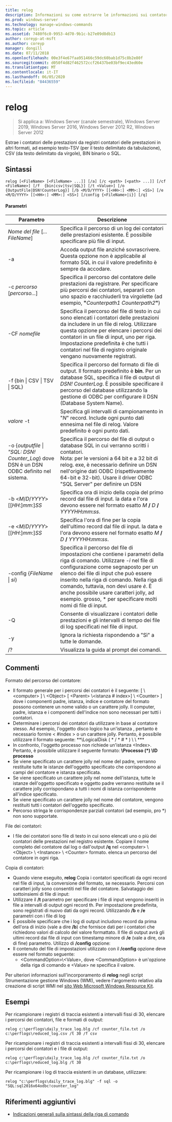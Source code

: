 ```yaml
---
title: relog
description: Informazioni su come estrarre le informazioni sui contatori delle prestazioni dai file di log delle prestazioni di Coutner.
ms.prod: windows-server
ms.technology: manage-windows-commands
ms.topic: article
ms.assetid: 7480f6c0-9953-4d70-9b1c-b27e09d8db13
author: coreyp-at-msft
ms.author: coreyp
manager: dongill
ms.date: 07/11/2018
ms.openlocfilehash: 00e3f4e67faa951466c59dc60bab1d75c8b2e80f
ms.sourcegitcommit: d050f4d82f462572ccf26437be03bf9ec43ed60e
ms.translationtype: MT
ms.contentlocale: it-IT
ms.lasthandoff: 06/05/2020
ms.locfileid: "84436559"
---
```

# <a name="relog"></a>relog

> Si applica a: Windows Server (canale semestrale), Windows Server 2019, Windows Server 2016, Windows Server 2012 R2, Windows Server 2012

Estrae i contatori delle prestazioni da registri contatori delle prestazioni in altri formati, ad esempio testo-TSV (per il testo delimitato da tabulazione), CSV (da testo delimitato da virgole), BIN binario o SQL.

## <a name="syntax"></a>Sintassi
```
relog [<FileName> [<FileName> ...]] [/a] [/c <path> [<path> ...]] [/cf <FileName>] [/f  {bin|csv|tsv|SQL}] [/t <Value>] [/o {OutputFile|DSN!CounterLog}] [/b <M/D/YYYY> [[<HH>:] <MM>:] <SS>] [/e <M/D/YYYY> [[<HH>:] <MM>:] <SS>] [/config {<FileName>|i}] [/q]
```

#### <a name="parameters"></a>Parametri

|                                         Parametro                                          |                                                                                                                                                                  Descrizione                                                                                                                                                                   |
|--------------------------------------------------------------------------------------------|------------------------------------------------------------------------------------------------------------------------------------------------------------------------------------------------------------------------------------------------------------------------------------------------------------------------------------------------|
|                                *Nome del file* [*... FileName*]                                 |                                                                                                                      Specifica il percorso di un log dei contatori delle prestazioni esistente. È possibile specificare più file di input.                                                                                                                      |
|                                             -a                                             |                                                                                                          Accoda output file anziché sovrascrivere. Questa opzione non è applicabile al formato SQL in cui il valore predefinito è sempre da accodare.                                                                                                           |
|                                   -c *percorso* [*percorso...*]                                   |                                                       Specifica il percorso del contatore delle prestazioni da registrare. Per specificare più percorsi dei contatori, separarli con uno spazio e racchiuderli tra virgolette (ad esempio, **"**<em>Counterpath1</em> <em>Counterpath2</em>**"**)                                                       |
|                                       -CF *nomefile*                                       |                                            Specifica il percorso del file di testo in cui sono elencati i contatori delle prestazioni da includere in un file di relog. Utilizzare questa opzione per elencare i percorsi dei contatori in un file di input, uno per riga. Impostazione predefinita è che tutti i contatori nel file di registro originale vengano nuovamente registrati.                                            |
|                                  -f {bin \| CSV \| TSV \| SQL}                                  |                                       Specifica il percorso del formato di file di output. Il formato predefinito è **bin**. Per un database SQL, specifica il file di output di *DSN! CounterLog*. È possibile specificare il percorso del database utilizzando la gestione di ODBC per configurare il DSN (Database System Name).                                        |
|                                         *valore* -t                                         |                                                                                                           Specifica gli intervalli di campionamento in "*N*" record. Include ogni punto dati ennesima nel file di relog. Valore predefinito è ogni punto dati.                                                                                                           |
| -o {*outputfile* \| *"SQL: DSN! Counter_Log*} dove DSN è un DSN ODBC definito nel sistema. |                                                   Specifica il percorso del file di output o database SQL in cui verranno scritti i contatori. <br>Nota: per le versioni a 64 bit e a 32 bit di relog. exe, è necessario definire un DSN nell'origine dati ODBC (rispettivamente 64-bit e 32-bit). Usare il driver ODBC "SQL Server" per definire un DSN                                                   |
|                          -b \<*M*/*D*/*YYYY*> [[*HH*:]*mm*:]*SS*                           |                                                                          Specifica ora di inizio della copia del primo record dal file di input. la data e l'ora devono essere nel formato esatto <em>M</em> **/** <em>D</em> **/** <em>YYYYHH</em>**:**<em>mm</em>**:**<em>ss</em>.                                                                          |
|                          -e \<*M*/*D*/*YYYY*> [[*HH*:]*mm*:]*SS*                           |                                                                           Specifica l'ora di fine per la copia dell'ultimo record dal file di input. la data e l'ora devono essere nel formato esatto <em>M</em> **/** <em>D</em> **/** <em>YYYYHH</em>**:**<em>mm</em>**:**<em>ss</em>.                                                                            |
|                                -config {*FileName* \| *si*}                                 | Specifica il percorso del file di impostazioni che contiene i parametri della riga di comando. Utilizzare *-i* nel file di configurazione come segnaposto per un elenco dei file di input che può essere inserito nella riga di comando. Nella riga di comando, tuttavia, non devi usare *è*. È anche possibile usare caratteri jolly, ad esempio. grosso, \* per specificare molti nomi di file di input. |
|                                             -Q                                             |                                                                                                                          Consente di visualizzare i contatori delle prestazioni e gli intervalli di tempo dei file di log specificati nel file di input.                                                                                                                           |
|                                             -y                                             |                                                                                                                                            Ignora la richiesta rispondendo a "Sì" a tutte le domande.                                                                                                                                             |
|                                             /?                                             |                                                                                                                                                      Visualizza la guida al prompt dei comandi.                                                                                                                                                      |

## <a name="remarks"></a>Commenti
Formato del percorso del contatore:
- Il formato generale per i percorsi dei contatori è il seguente: [ \\ \<computer> ] \\ \<Object> [ \<Parent> \\<istanza # index>] \\ \<Counter> ] dove i componenti padre, istanza, indice e contatore del formato possono contenere un nome valido o un carattere jolly. Il computer, padre, istanza e i componenti dell'indice non sono necessari per tutti i contatori.
- Determinare i percorsi dei contatori da utilizzare in base al contatore stesso. Ad esempio, l'oggetto disco logico ha un'istanza <Index>, pertanto è necessario fornire < #index > o un carattere jolly. Pertanto, è possibile utilizzare il formato seguente: **\LogicalDisk ( \* / \* # \* ) \\ \\ ***
- In confronto, l'oggetto processo non richiede un'istanza \<Index>. Pertanto, è possibile utilizzare il seguente formato: **\Processo (\*) \ID processo**
- Se viene specificato un carattere jolly nel nome del padre, verranno restituite tutte le istanze dell'oggetto specificato che corrispondono ai campi del contatore e istanza specificata.
- Se viene specificato un carattere jolly nel nome dell'istanza, tutte le istanze dell'oggetto specificato e oggetto padre verranno restituite se il carattere jolly corrispondano a tutti i nomi di istanza corrispondente all'indice specificato.
- Se viene specificato un carattere jolly nel nome del contatore, vengono restituiti tutti i contatori dell'oggetto specificato.
- Percorso stringa le corrispondenze parziali contatori (ad esempio, pro *) non sono supportate.

File dei contatori:
-   I file dei contatori sono file di testo in cui sono elencati uno o più dei contatori delle prestazioni nel registro esistente. Copiare il nome completo del contatore dal log o dall'output **/q** nel \<computer> \\ \<Object> \\ \<Instance> \\ \<Counter> formato. elenca un percorso del contatore in ogni riga.

Copia di contatori:
-   Quando viene eseguito, **relog** Copia i contatori specificati da ogni record nel file di input, la conversione del formato, se necessario. Percorsi con caratteri jolly sono consentiti nel file del contatore.
Salvataggio dei sottoinsiemi di file di input:
-   Utilizzare il **/t** parametro per specificare i file di input vengono inseriti in file a intervalli di output ogni <n>record th. Per impostazione predefinita, sono registrati di nuovo dati da ogni record.
Utilizzando **/b** e **/e** parametri con i file di log
-   È possibile specificare che i log di output includono record da prima dell'ora di inizio (vale a dire **/b**) che fornisce dati per i contatori che richiedono valori di calcolo del valore formattato. Il file di output avrà gli ultimi record dai file di input con timestamp minore di **/e** (vale a dire, ora di fine) parametro.
Utilizzo di **/config** opzione:
-   Il contenuto del file di impostazioni utilizzato con il **/config** opzione deve essere nel formato seguente:
    -   \<CommandOption>\\\<Value>, dove \<CommandOption> è un'opzione della riga di comando e \<Value> ne specifica il valore.

Per ulteriori informazioni sull'incorporamento di **relog** negli script Strumentazione gestione Windows (WMI), vedere l'argomento relativo alla creazione di script WMI nel [sito Web Microsoft Windows Resource Kit](https://go.microsoft.com/fwlink/?LinkId=4665).

## <a name="examples"></a>Esempi
Per ricampionare i registri di traccia esistenti a intervalli fissi di 30, elencare i percorsi dei contatori, file e formati di output:
```
relog c:\perflogs\daily_trace_log.blg /cf counter_file.txt /o c:\perflogs\reduced_log.csv /t 30 /f csv
```
Per ricampionare i registri di traccia esistenti a intervalli fissi di 30, elencare i percorsi dei contatori e i file di output:
```
relog c:\perflogs\daily_trace_log.blg /cf counter_file.txt /o c:\perflogs\reduced_log.blg /t 30
```
Per ricampionare i log di traccia esistenti in un database, utilizzare:
```
relog "c:\perflogs\daily_trace_log.blg" -f sql -o "SQL:sql2016x64odbc!counter_log"
```

## <a name="additional-references"></a>Riferimenti aggiuntivi
- [Indicazioni generali sulla sintassi della riga di comando](command-line-syntax-key.md)
